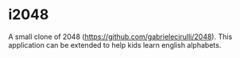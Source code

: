 i2048
=====

A small clone of 2048 (https://github.com/gabrielecirulli/2048). This application can be extended to help kids learn english alphabets.

